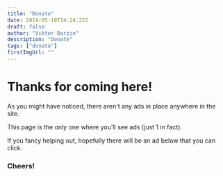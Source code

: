 ```yaml
---
title: "Donate"
date: 2019-05-18T14:24:22Z
draft: false
author: "Viktor Barzin"
description: "Donate"
tags: ["donate"]
firstImgUrl: ""
---
```


# Thanks for coming here!

As you might have noticed, there aren't any ads in place anywhere in the site.

This page is the only one where you'll see ads (just 1 in fact).

If you fancy helping out, hopefully there will be an ad below that you can click.

<script nonce="2726c7f26v" async src="//pagead2.googlesyndication.com/pagead/js/adsbygoogle.js"></script>
<!-- ad1 -->
<ins class="adsbygoogle"
     style="display:block"
     data-ad-client="ca-pub-9755293925267478"
     data-ad-slot="4603093521"
     data-ad-format="auto"
     data-full-width-responsive="true"></ins>
<script nonce="2726c7f26v">
     (adsbygoogle = window.adsbygoogle || []).push({});
</script>

### Cheers!
